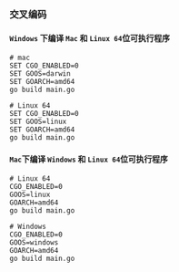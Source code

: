 ### 交叉编码

#### `Windows` 下编译 `Mac` 和 `Linux 64`位可执行程序

```shell
# mac
SET CGO_ENABLED=0
SET GOOS=darwin
SET GOARCH=amd64
go build main.go

# Linux 64
SET CGO_ENABLED=0
SET GOOS=linux
SET GOARCH=amd64
go build main.go
```

#### `Mac`下编译 `Windows` 和 `Linux 64`位可执行程序

```shell
# Linux 64
CGO_ENABLED=0 
GOOS=linux 
GOARCH=amd64 
go build main.go

# Windows
CGO_ENABLED=0 
GOOS=windows 
GOARCH=amd64 
go build main.go
```